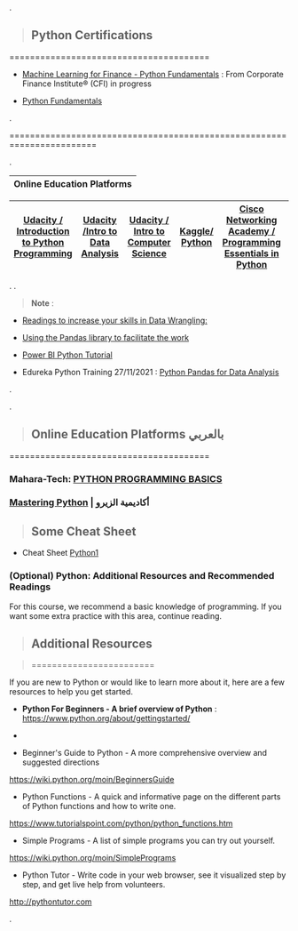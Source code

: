 
.



> ## Python Certifications





   =======================================
   
   






- [Machine Learning for Finance - Python Fundamentals](https://courses.corporatefinanceinstitute.com/courses/take/machine-learning-python-fundamentals/lessons/8043871-python-object-types)  :   From  Corporate Finance Institute® (CFI) in progress  





- [Python Fundamentals ](https://swcarpentry.github.io/python-novice-inflammation/06-func/)




.


=======================================================================


.



| **Online Education Platforms**|
 | ------------ | 

| **[Udacity / Introduction to Python Programming](https://classroom.udacity.com/courses/ud1110)** |**[Udacity /Intro to Data Analysis](https://classroom.udacity.com/courses/ud170)**  |**[Udacity / Intro to Computer Science](https://classroom.udacity.com/courses/cs101)** |  **[Kaggle/ Python](https://www.kaggle.com/learn/python)**|  **[Cisco Networking Academy / Programming Essentials in Python ](https://www.netacad.com/virtual/wr/pcap-programming-essentials-python)**| **[Mahara-Tech بالعربي ](https://maharatech.gov.eg/course/view.php?id=43)**| 
| ------------ | ------------ | ------------ |------------ | ------------ | ------------ |


.
.



> **Note** :
> 
  
  
-  [Readings to increase your skills in Data Wrangling:](https://review.udacity.com/#!/reviews/3119670)


- [Using the Pandas library to facilitate the work ](https://www.w3resource.com/python/python-tutorial.php#pyT3)


 - [Power BI Python Tutorial ](https://www.youtube.com/watch?v=8lcTRl1OwdQ)

 
 - Edureka Python Training 27/11/2021 :  [Python Pandas for Data Analysis](https://www.youtube.com/watch?v=uLtDkMEBico)

.


.





> ## Online Education Platforms بالعربي 



   =======================================


###  Mahara-Tech: [PYTHON PROGRAMMING BASICS](https://maharatech.gov.eg/course/view.php?id=43)

### [Mastering Python](https://elzero.org/study/mastering-python-study-plan/) | أكاديمية الزيرو





> ## Some Cheat Sheet 


- Cheat Sheet [Python1](https://github.com/nancyalaswad90/Python-Courses/blob/main/data-analyst-project-cheat-sheet.pdf)




### (Optional) Python: Additional Resources and Recommended Readings

For this course, we recommend a basic knowledge of programming. If you want some extra practice with this area, continue reading.

> ## Additional Resources

> ======================== 


If you are new to Python or would like to learn more about it, here are a few resources to help you get started.



- **Python For Beginners - A brief overview of Python**  : https://www.python.org/about/gettingstarted/
-

- Beginner's Guide to Python - A more comprehensive overview and suggested directions

https://wiki.python.org/moin/BeginnersGuide

- Python Functions - A quick and informative page on the different parts of Python functions and how to write one.

https://www.tutorialspoint.com/python/python_functions.htm


- Simple Programs - A list of simple programs you can try out yourself.

https://wiki.python.org/moin/SimplePrograms

- Python Tutor - Write code in your web browser, see it visualized step by step, and get live help from volunteers.

http://pythontutor.com



.

